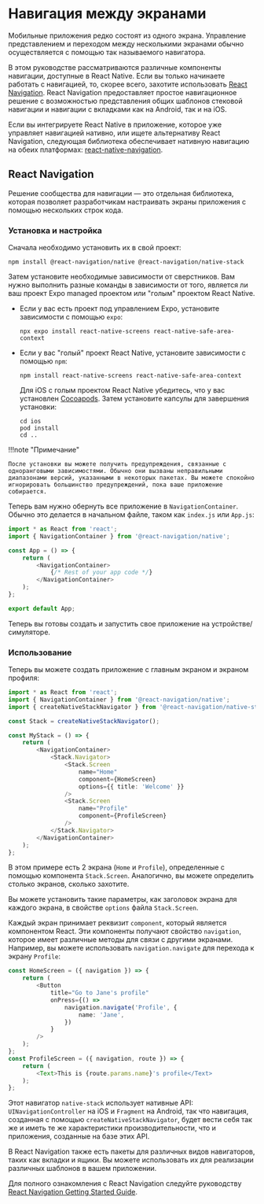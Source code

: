 # Навигация между экранами

Мобильные приложения редко состоят из одного экрана. Управление представлением и переходом между несколькими экранами обычно осуществляется с помощью так называемого навигатора.

В этом руководстве рассматриваются различные компоненты навигации, доступные в React Native. Если вы только начинаете работать с навигацией, то, скорее всего, захотите использовать [React Navigation](navigation.md#react-navigation). React Navigation предоставляет простое навигационное решение с возможностью представления общих шаблонов стековой навигации и навигации с вкладками как на Android, так и на iOS.

Если вы интегрируете React Native в приложение, которое уже управляет навигацией нативно, или ищете альтернативу React Navigation, следующая библиотека обеспечивает нативную навигацию на обеих платформах: [react-native-navigation](https://github.com/wix/react-native-navigation).

## React Navigation

Решение сообщества для навигации — это отдельная библиотека, которая позволяет разработчикам настраивать экраны приложения с помощью нескольких строк кода.

### Установка и настройка

Сначала необходимо установить их в свой проект:

```shell
npm install @react-navigation/native @react-navigation/native-stack
```

Затем установите необходимые зависимости от сверстников. Вам нужно выполнить разные команды в зависимости от того, является ли ваш проект Expo managed проектом или "голым" проектом React Native.

-   Если у вас есть проект под управлением Expo, установите зависимости с помощью `expo`:

    ```shell
    npx expo install react-native-screens react-native-safe-area-context
    ```

-   Если у вас "голый" проект React Native, установите зависимости с помощью `npm`:

    ```shell
    npm install react-native-screens react-native-safe-area-context
    ```

    Для iOS с голым проектом React Native убедитесь, что у вас установлен [Cocoapods](https://cocoapods.org/). Затем установите капсулы для завершения установки:

    ```shell
    cd ios
    pod install
    cd ..
    ```

!!!note "Примечание"

    После установки вы можете получить предупреждения, связанные с одноранговыми зависимостями. Обычно они вызваны неправильными диапазонами версий, указанными в некоторых пакетах. Вы можете спокойно игнорировать большинство предупреждений, пока ваше приложение собирается.

Теперь вам нужно обернуть все приложение в `NavigationContainer`. Обычно это делается в начальном файле, таком как `index.js` или `App.js`:

```ts
import * as React from 'react';
import { NavigationContainer } from '@react-navigation/native';

const App = () => {
    return (
        <NavigationContainer>
            {/* Rest of your app code */}
        </NavigationContainer>
    );
};

export default App;
```

Теперь вы готовы создать и запустить свое приложение на устройстве/симуляторе.

### Использование

Теперь вы можете создать приложение с главным экраном и экраном профиля:

```ts
import * as React from 'react';
import { NavigationContainer } from '@react-navigation/native';
import { createNativeStackNavigator } from '@react-navigation/native-stack';

const Stack = createNativeStackNavigator();

const MyStack = () => {
    return (
        <NavigationContainer>
            <Stack.Navigator>
                <Stack.Screen
                    name="Home"
                    component={HomeScreen}
                    options={{ title: 'Welcome' }}
                />
                <Stack.Screen
                    name="Profile"
                    component={ProfileScreen}
                />
            </Stack.Navigator>
        </NavigationContainer>
    );
};
```

В этом примере есть 2 экрана (`Home` и `Profile`), определенные с помощью компонента `Stack.Screen`. Аналогично, вы можете определить столько экранов, сколько захотите.

Вы можете установить такие параметры, как заголовок экрана для каждого экрана, в свойстве `options` файла `Stack.Screen`.

Каждый экран принимает реквизит `component`, который является компонентом React. Эти компоненты получают свойство `navigation`, которое имеет различные методы для связи с другими экранами. Например, вы можете использовать `navigation.navigate` для перехода к экрану `Profile`:

```ts
const HomeScreen = ({ navigation }) => {
    return (
        <Button
            title="Go to Jane's profile"
            onPress={() =>
                navigation.navigate('Profile', {
                    name: 'Jane',
                })
            }
        />
    );
};
const ProfileScreen = ({ navigation, route }) => {
    return (
        <Text>This is {route.params.name}'s profile</Text>
    );
};
```

Этот навигатор `native-stack` использует нативные API: `UINavigationController` на iOS и `Fragment` на Android, так что навигация, созданная с помощью `createNativeStackNavigator`, будет вести себя так же и иметь те же характеристики производительности, что и приложения, созданные на базе этих API.

В React Navigation также есть пакеты для различных видов навигаторов, таких как вкладки и ящики. Вы можете использовать их для реализации различных шаблонов в вашем приложении.

Для полного ознакомления с React Navigation следуйте руководству [React Navigation Getting Started Guide](https://reactnavigation.org/docs/getting-started).
